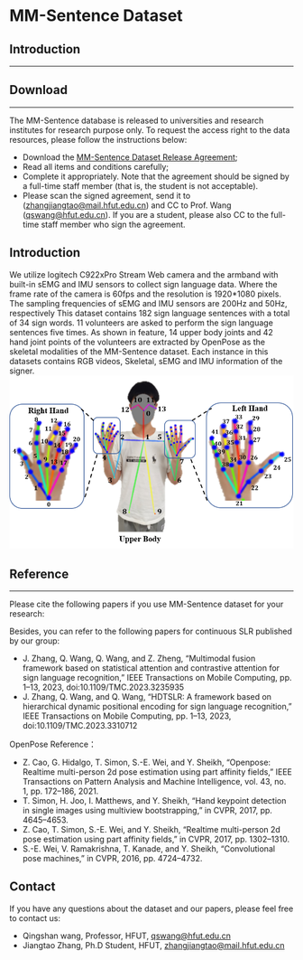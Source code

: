 # MM-Sentence Dataset

## Introduction
---


## Download
---
The MM-Sentence database is released to universities and research institutes for research purpose only. To request the access right to the data resources, please follow the instructions below:
- Download the [MM-Sentence Dataset Release Agreement](https://github.com/ZhangJiangtao-0108/MM-Sentence_Dataset/blob/main/MM-Sentence%20_Dataset%20_Release%20_Agreement.pdf);
- Read all items and conditions carefully;
- Complete it appropriately. Note that the agreement should be signed by a full-time staff member (that is, the student is not acceptable).
- Please scan the signed agreement, send it to (zhangjiangtao@mail.hfut.edu.cn) and CC to Prof. Wang (qswang@hfut.edu.cn). If you are a student, please also CC to the full-time staff member who sign the agreement.

## Introduction
We utilize logitech C922xPro Stream Web camera and the armband with built-in sEMG and IMU sensors to collect sign language data.
Where the frame rate of the camera is 60fps and the resolution is 1920*1080 pixels.
The sampling frequencies of sEMG and IMU sensors are 200Hz and 50Hz, respectively
This dataset contains 182 sign language sentences with a total of 34 sign words.
11 volunteers are asked to perform the sign language sentences five times.
As shown in feature, 14 upper body joints and 42 hand joint points of the volunteers are extracted by OpenPose as the skeletal modalities of the MM-Sentence dataset.
Each instance in this datasets contains RGB videos, Skeletal, sEMG and IMU information of the signer.
![Skeletal points](https://github.com/ZhangJiangtao-0108/MM-Sentence_Dataset/blob/main/Image/Sekeltal-points.png)

## Reference
---
Please cite the following papers if you use MM-Sentence dataset for your research:

  
Besides, you can refer to the following papers for continuous SLR published by our group:
- J. Zhang, Q. Wang, Q. Wang, and Z. Zheng, “Multimodal fusion framework based on statistical attention and contrastive attention for sign language recognition,” IEEE Transactions on Mobile Computing, pp. 1–13, 2023, doi:10.1109/TMC.2023.3235935
- J. Zhang, Q. Wang, and Q. Wang, “HDTSLR: A framework based on hierarchical dynamic positional encoding for sign language recognition,” IEEE Transactions on Mobile Computing, pp. 1–13, 2023, doi:10.1109/TMC.2023.3310712

OpenPose Reference：
- Z. Cao, G. Hidalgo, T. Simon, S.-E. Wei, and Y. Sheikh, “Openpose: Realtime multi-person 2d pose estimation using part affinity fields,” IEEE Transactions on Pattern Analysis and Machine Intelligence, vol. 43, no. 1, pp. 172–186, 2021.
- T. Simon, H. Joo, I. Matthews, and Y. Sheikh, “Hand keypoint detection in single images using multiview bootstrapping,” in CVPR, 2017, pp. 4645–4653.
- Z. Cao, T. Simon, S.-E. Wei, and Y. Sheikh, “Realtime multi-person 2d pose estimation using part affinity fields,” in CVPR, 2017, pp. 1302–1310.
- S.-E. Wei, V. Ramakrishna, T. Kanade, and Y. Sheikh, “Convolutional pose machines,” in CVPR, 2016, pp. 4724–4732.

## Contact
If you have any questions about the dataset and our papers, please feel free to contact us:
- Qingshan wang, Professor, HFUT, qswang@hfut.edu.cn
- Jiangtao Zhang, Ph.D Student, HFUT, zhangjiangtao@mail.hfut.edu.cn
